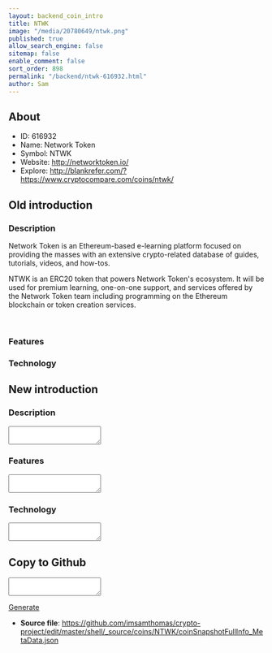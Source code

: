 ```yaml
---
layout: backend_coin_intro
title: NTWK
image: "/media/20780649/ntwk.png"
published: true
allow_search_engine: false
sitemap: false
enable_comment: false
sort_order: 898
permalink: "/backend/ntwk-616932.html"
author: Sam
---
```


## About

- ID: 616932
- Name: Network Token
- Symbol: NTWK
- Website: http://networktoken.io/
- Explore: http://blankrefer.com/?https://www.cryptocompare.com/coins/ntwk/


## Old introduction

### Description

<p><span>Network Token is an Ethereum-based e-learning platform focused on providing the masses with an extensive crypto-related database of guides, tutorials, videos, and how-tos. </span></p><p><span>NTWK is an ERC20 token that powers Network Token&#39;s ecosystem. It will be used for premium learning, one-on-one support, and services offered by the Network Token team including programming on the Ethereum blockchain or token creation services.</span></p><p> </p>

### Features


### Technology




## New introduction


### Description
<textarea id="meta_description" name="description"></textarea>

### Features
<textarea id="meta_features" name="features"></textarea>

### Technology
<textarea id="meta_technology" name="technology"></textarea>


## Copy to Github

<textarea id="coinsnapshotfullinfo_metadata"></textarea>

<a href="#gen" onclick="generateMetaDatJson()">Generate</a>

- **Source file**: <a href="https://github.com/imsamthomas/crypto-project/edit/master/shell/_source/coins/NTWK/coinSnapshotFullInfo_MetaData.json">https://github.com/imsamthomas/crypto-project/edit/master/shell/_source/coins/NTWK/coinSnapshotFullInfo_MetaData.json</a>

